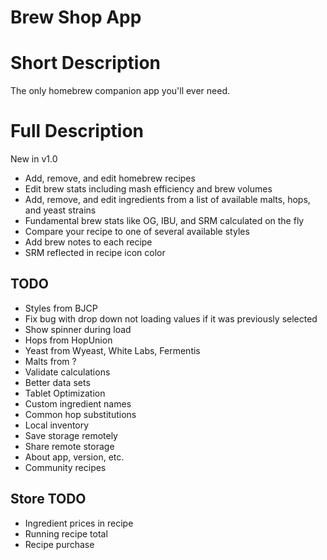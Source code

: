 Brew Shop App
=============

Short Description
=================
The only homebrew companion app you'll ever need.

Full Description
================
New in v1.0
- Add, remove, and edit homebrew recipes
- Edit brew stats including mash efficiency and brew volumes
- Add, remove, and edit ingredients from a list of available malts, hops, and yeast strains
- Fundamental brew stats like OG, IBU, and SRM calculated on the fly
- Compare your recipe to one of several available styles
- Add brew notes to each recipe
- SRM reflected in recipe icon color

TODO
----
* Styles from BJCP
* Fix bug with drop down not loading values if it was previously selected
* Show spinner during load
* Hops from HopUnion
* Yeast from Wyeast, White Labs, Fermentis
* Malts from ?
* Validate calculations
* Better data sets
* Tablet Optimization
* Custom ingredient names
* Common hop substitutions
* Local inventory
* Save storage remotely
* Share remote storage
* About app, version, etc.
* Community recipes

Store TODO
----------
* Ingredient prices in recipe
* Running recipe total
* Recipe purchase
